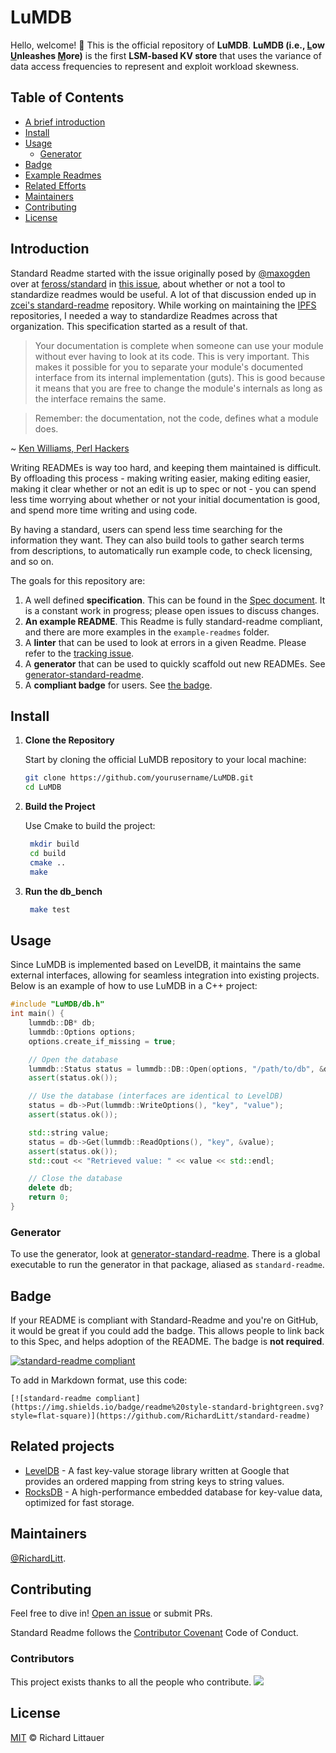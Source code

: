 # LuMDB

Hello, welcome! 👋 This is the official repository of **LuMDB**. **LuMDB (i.e., <u>L</u>ow <u>U</u>nleashes <u>M</u>ore)** is the first **LSM-based KV store** that uses the variance of data access frequencies to represent and exploit workload skewness.

## Table of Contents
- [A brief introduction](#Introduction)
- [Install](#install)
- [Usage](#usage)
	- [Generator](#generator)
- [Badge](#badge)
- [Example Readmes](#example-readmes)
- [Related Efforts](#related-efforts)
- [Maintainers](#maintainers)
- [Contributing](#contributing)
- [License](#license)


## Introduction
Standard Readme started with the issue originally posed by [@maxogden](https://github.com/maxogden) over at [feross/standard](https://github.com/feross/standard) in [this issue](https://github.com/feross/standard/issues/141), about whether or not a tool to standardize readmes would be useful. A lot of that discussion ended up in [zcei's standard-readme](https://github.com/zcei/standard-readme/issues/1) repository. While working on maintaining the [IPFS](https://github.com/ipfs) repositories, I needed a way to standardize Readmes across that organization. This specification started as a result of that.

> Your documentation is complete when someone can use your module without ever
having to look at its code. This is very important. This makes it possible for
you to separate your module's documented interface from its internal
implementation (guts). This is good because it means that you are free to
change the module's internals as long as the interface remains the same.

> Remember: the documentation, not the code, defines what a module does.

~ [Ken Williams, Perl Hackers](http://mathforum.org/ken/perl_modules.html#document)

Writing READMEs is way too hard, and keeping them maintained is difficult. By offloading this process - making writing easier, making editing easier, making it clear whether or not an edit is up to spec or not - you can spend less time worrying about whether or not your initial documentation is good, and spend more time writing and using code.

By having a standard, users can spend less time searching for the information they want. They can also build tools to gather search terms from descriptions, to automatically run example code, to check licensing, and so on.

The goals for this repository are:

1. A well defined **specification**. This can be found in the [Spec document](spec.md). It is a constant work in progress; please open issues to discuss changes.
2. **An example README**. This Readme is fully standard-readme compliant, and there are more examples in the `example-readmes` folder.
3. A **linter** that can be used to look at errors in a given Readme. Please refer to the [tracking issue](https://github.com/RichardLitt/standard-readme/issues/5).
4. A **generator** that can be used to quickly scaffold out new READMEs. See [generator-standard-readme](https://github.com/RichardLitt/generator-standard-readme).
5. A **compliant badge** for users. See [the badge](#badge).

## Install

1. **Clone the Repository**

   Start by cloning the official LuMDB repository to your local machine:

   ```sh
   git clone https://github.com/yourusername/LuMDB.git
   cd LuMDB
2. **Build the Project**

    Use Cmake to build the project:
   ```sh
    mkdir build
    cd build
    cmake ..
    make
3. **Run the db_bench**
   ```sh
    make test
## Usage

Since LuMDB is implemented based on LevelDB, it maintains the same external interfaces, allowing for seamless integration into existing projects. Below is an example of how to use LuMDB in a C++ project:

    
```cpp
#include "LuMDB/db.h"
int main() {
    lummdb::DB* db;
    lummdb::Options options;
    options.create_if_missing = true;

    // Open the database
    lummdb::Status status = lummdb::DB::Open(options, "/path/to/db", &db);
    assert(status.ok());

    // Use the database (interfaces are identical to LevelDB)
    status = db->Put(lummdb::WriteOptions(), "key", "value");
    assert(status.ok());

    std::string value;
    status = db->Get(lummdb::ReadOptions(), "key", &value);
    assert(status.ok());
    std::cout << "Retrieved value: " << value << std::endl;

    // Close the database
    delete db;
    return 0;
}
```

### Generator

To use the generator, look at [generator-standard-readme](https://github.com/RichardLitt/generator-standard-readme). There is a global executable to run the generator in that package, aliased as `standard-readme`.

## Badge

If your README is compliant with Standard-Readme and you're on GitHub, it would be great if you could add the badge. This allows people to link back to this Spec, and helps adoption of the README. The badge is **not required**.

[![standard-readme compliant](https://img.shields.io/badge/readme%20style-standard-brightgreen.svg?style=flat-square)](https://github.com/RichardLitt/standard-readme)

To add in Markdown format, use this code:

```
[![standard-readme compliant](https://img.shields.io/badge/readme%20style-standard-brightgreen.svg?style=flat-square)](https://github.com/RichardLitt/standard-readme)
```

## Related projects

- [LevelDB](https://github.com/google/leveldb) - A fast key-value storage library written at Google that provides an ordered mapping from string keys to string values.
- [RocksDB](https://github.com/facebook/rocksdb) - A high-performance embedded database for key-value data, optimized for fast storage.



## Maintainers

[@RichardLitt](https://github.com/RichardLitt).

## Contributing

Feel free to dive in! [Open an issue](https://github.com/RichardLitt/standard-readme/issues/new) or submit PRs.

Standard Readme follows the [Contributor Covenant](http://contributor-covenant.org/version/1/3/0/) Code of Conduct.

### Contributors

This project exists thanks to all the people who contribute. 
<a href="https://github.com/RichardLitt/standard-readme/graphs/contributors"><img src="https://opencollective.com/standard-readme/contributors.svg?width=890&button=false" /></a>


## License

[MIT](LICENSE) © Richard Littauer
